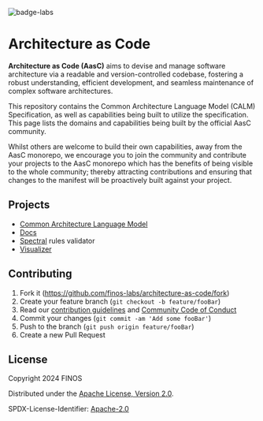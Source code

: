 ![badge-labs](https://user-images.githubusercontent.com/327285/230928932-7c75f8ed-e57b-41db-9fb7-a292a13a1e58.svg)

# Architecture as Code

**Architecture as Code (AasC)** aims to devise and manage software architecture via a readable and version-controlled
codebase, fostering a robust understanding, efficient development, and seamless maintenance of complex software
architectures.

This repository contains the Common Architecture Language Model (CALM) Specification, as well as capabilities being built to utilize the
specification. This page lists the domains and capabilities being built by the official AasC community.

Whilst others are welcome to build their own capabilities, away from the AasC monorepo, we encourage you to join the
community and contribute your projects to the AasC monorepo which has the benefits of being visible to the whole
community; thereby attracting contributions and ensuring that changes to the manifest will be proactively built against
your project.

## Projects

* [Common Architecture Language Model](./calm)
* [Docs](./docs)
* [Spectral](./spectral) rules validator
* [Visualizer](./visualizer)

## Contributing

1. Fork it (<https://github.com/finos-labs/architecture-as-code/fork>)
2. Create your feature branch (`git checkout -b feature/fooBar`)
3. Read our [contribution guidelines](.github/CONTRIBUTING.md)
   and [Community Code of Conduct](https://www.finos.org/code-of-conduct)
4. Commit your changes (`git commit -am 'Add some fooBar'`)
5. Push to the branch (`git push origin feature/fooBar`)
6. Create a new Pull Request

## License

Copyright 2024 FINOS

Distributed under the [Apache License, Version 2.0](http://www.apache.org/licenses/LICENSE-2.0).

SPDX-License-Identifier: [Apache-2.0](https://spdx.org/licenses/Apache-2.0)
